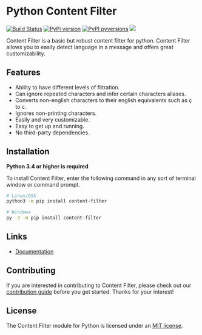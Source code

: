 # Python Content Filter

[![Build Status](https://travis-ci.com/MrDogeBro/content_filter.svg?token=K4YBJnRBuxqyhssWYMJt&branch=master)](https://travis-ci.com/github/MrDogeBro/content_filter) [![PyPi version](https://img.shields.io/pypi/v/content-filter.svg)](https://pypi.python.org/pypi/content-filter/) [![PyPI pyversions](https://img.shields.io/pypi/pyversions/content-filter.svg)](https://pypi.python.org/pypi/content-filter/) [![](https://img.shields.io/github/license/MrDogeBro/content_filter.svg)](https://github.com/MrDogeBro/content_filter/blob/master/LICENSE)

Content Filter is a basic but robust content filter for python. Content Filter allows you to easily detect language in a message and offers great customizability.

## Features

- Ability to have different levels of filtration.
- Can ignore repeated characters and infer certain characters aliases.
- Converts non-english characters to their english equivalents such as ç to c.
- Ignores non-printing characters.
- Easily and very customizable.
- Easy to get up and running.
- No third-party dependencies.

## Installation

**Python 3.4 or higher is required**

To install Content Filter, enter the following command in any sort of terminal window or command prompt.

```bash
# Linux/OSX
python3 -m pip install content-filter

# Windows
py -3 -m pip install content-filter
```

## Links

- [Documentation](https://content-filter.readthedocs.io/en/latest/)

## Contributing

If you are interested in contributing to Content Filter, please check out our [contribution guide](https://github.com/MrDogeBro/content_filter/blob/master/CONTRIBUTING.md) before you get started. Thanks for your interest!

## License

The Content Filter module for Python is licensed under an [MIT license](https://github.com/MrDogeBro/content_filter/blob/master/LICENSE).
